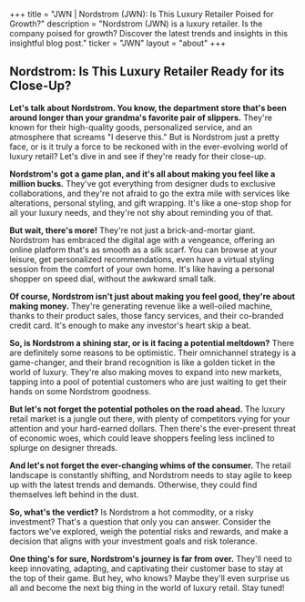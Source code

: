 +++
title = "JWN |  Nordstrom (JWN): Is This Luxury Retailer Poised for Growth?"
description = "Nordstrom (JWN) is a luxury retailer. Is the company poised for growth? Discover the latest trends and insights in this insightful blog post."
ticker = "JWN"
layout = "about"
+++

        


## Nordstrom: Is This Luxury Retailer Ready for its Close-Up?

**Let's talk about Nordstrom. You know, the department store that's been around longer than your grandma's favorite pair of slippers.** They're known for their high-quality goods, personalized service, and an atmosphere that screams "I deserve this." But is Nordstrom just a pretty face, or is it truly a force to be reckoned with in the ever-evolving world of luxury retail? Let's dive in and see if they're ready for their close-up. 

**Nordstrom's got a game plan, and it's all about making you feel like a million bucks.** They've got everything from designer duds to exclusive collaborations, and they're not afraid to go the extra mile with services like alterations, personal styling, and gift wrapping. It's like a one-stop shop for all your luxury needs, and they're not shy about reminding you of that.

**But wait, there's more!** They're not just a brick-and-mortar giant. Nordstrom has embraced the digital age with a vengeance, offering an online platform that's as smooth as a silk scarf. You can browse at your leisure, get personalized recommendations, even have a virtual styling session from the comfort of your own home. It's like having a personal shopper on speed dial, without the awkward small talk.

**Of course, Nordstrom isn't just about making you feel good, they're about making money.** They're generating revenue like a well-oiled machine, thanks to their product sales, those fancy services, and their co-branded credit card. It's enough to make any investor's heart skip a beat.

**So, is Nordstrom a shining star, or is it facing a potential meltdown?** There are definitely some reasons to be optimistic. Their omnichannel strategy is a game-changer, and their brand recognition is like a golden ticket in the world of luxury. They're also making moves to expand into new markets, tapping into a pool of potential customers who are just waiting to get their hands on some Nordstrom goodness.

**But let's not forget the potential potholes on the road ahead.**  The luxury retail market is a jungle out there, with plenty of competitors vying for your attention and your hard-earned dollars. Then there's the ever-present threat of economic woes, which could leave shoppers feeling less inclined to splurge on designer threads.

**And let's not forget the ever-changing whims of the consumer.** The retail landscape is constantly shifting, and Nordstrom needs to stay agile to keep up with the latest trends and demands. Otherwise, they could find themselves left behind in the dust.

**So, what's the verdict?** Is Nordstrom a hot commodity, or a risky investment?  That's a question that only you can answer. Consider the factors we've explored, weigh the potential risks and rewards, and make a decision that aligns with your investment goals and risk tolerance.

**One thing's for sure, Nordstrom's journey is far from over.**  They'll need to keep innovating, adapting, and captivating their customer base to stay at the top of their game. But hey, who knows? Maybe they'll even surprise us all and become the next big thing in the world of luxury retail. Stay tuned! 

        